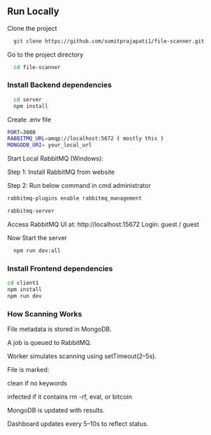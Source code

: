 
## Run Locally

Clone the project

```bash
  git clone https://github.com/sumitprajapati1/file-scanner.git
```

Go to the project directory

```bash
  cd file-scanner
```

### Install Backend dependencies

```bash
  cd server
  npm install
```

Create .env file 
```bash
PORT=3000
RABBITMQ_URL=amqp://localhost:5672 ( mostly this )
MONGODB_URI= your_local_url 
```
Start Local RabbitMQ (Windows):

Step 1: Install RabbitMQ from website

Step 2: Run below command in cmd administrator 
```bash
rabbitmq-plugins enable rabbitmq_management
```

```bash
rabbitmq-server
```

Access RabbitMQ UI at: http://localhost:15672
Login: guest / guest

Now Start the server
```bash
  npm run dev:all 
```


### Install Frontend dependencies


```bash
cd client1
npm install
npm run dev 
```

### How Scanning Works
File metadata is stored in MongoDB.

A job is queued to RabbitMQ.

Worker simulates scanning using setTimeout(2–5s).

File is marked:

clean if no keywords

infected if it contains rm -rf, eval, or bitcoin

MongoDB is updated with results.

Dashboard updates every 5–10s to reflect status.


